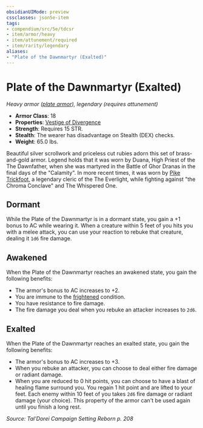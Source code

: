 ```yaml
---
obsidianUIMode: preview
cssclasses: json5e-item
tags:
- compendium/src/5e/tdcsr
- item/armor/heavy
- item/attunement/required
- item/rarity/legendary
aliases: 
- "Plate of the Dawnmartyr (Exalted)"
---
```

# Plate of the Dawnmartyr (Exalted)
*Heavy armor ([plate armor](Mechanics/items/plate-armor.md)), legendary (requires attunement)*  

- **Armor Class**: 18
- **Properties**: [Vestige of Divergence](Mechanics/Rules/item-properties.md#Vestige%20of%20Divergence)
- **Strength**: Requires 15 STR.
- **Stealth**: The wearer has disadvantage on Stealth (DEX) checks.
- **Weight**: 65.0 lbs.

Beautiful silver scrollwork and priceless cut rubies adorn this set of brass-and-gold armor. Legend holds that it was worn by Duana, High Priest of the The Dawnfather, when she was martyred in the Battle of Ghor Dranas in the final days of the "Calamity". In more recent times, it was worn by [Pike Trickfoot](Mechanics/bestiary/npc/pike-trickfoot-tdcsr.md), a legendary cleric of the The Everlight, while fighting against "the Chroma Conclave" and The Whispered One.

## Dormant

While the Plate of the Dawnmartyr is in a dormant state, you gain a +1 bonus to AC while wearing it. When a creature within 5 feet of you hits you with a melee attack, you can use your reaction to rebuke that creature, dealing it `1d6` fire damage.

## Awakened

When the Plate of the Dawnmartyr reaches an awakened state, you gain the following benefits:

- The armor's bonus to AC increases to +2.  
- You are immune to the [frightened](Mechanics/Rules/conditions.md#Frightened) condition.  
- You have resistance to fire damage.  
- The fire damage you deal when you rebuke an attacker increases to `2d6`.  

## Exalted

When the Plate of the Dawnmartyr reaches an exalted state, you gain the following benefits:

- The armor's bonus to AC increases to +3.  
- When you rebuke an attacker, you can choose to deal either fire damage or radiant damage.  
- When you are reduced to 0 hit points, you can choose to have a blast of healing flame surround you. You regain 1 hit point and are lifted to your feet. Each enemy within 10 feet of you takes `2d6` fire damage or radiant damage (your choice). This property of the armor can't be used again until you finish a long rest.  

*Source: Tal'Dorei Campaign Setting Reborn p. 208*